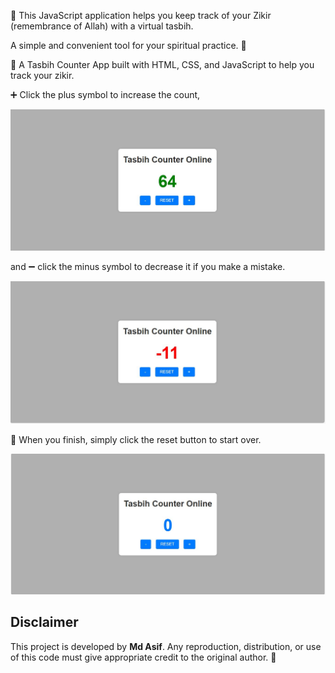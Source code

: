🙏 This JavaScript application helps you keep track of your Zikir (remembrance of Allah) with a virtual tasbih. 

 A simple and convenient tool for your spiritual practice. 🕌

📿 A Tasbih Counter App built with HTML, CSS, and JavaScript to help you track your zikir.


➕ Click the plus symbol to increase the count, 
<p align="center">
<img src="Project Preview/Preview1.JPG" >
</p>


and ➖ click the minus symbol to decrease it if you make a mistake.

<p align="center">
<img src="Project Preview/Preview3.JPG" >
</p>


🔄 When you finish, simply click the reset button to start over.

<p align="center">
<img src="Project Preview/Preview2.JPG" >
</p>

## Disclaimer
This project is developed by **Md Asif**. Any reproduction, distribution, or use of this code must give appropriate credit to the original author. 🚀



